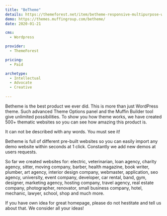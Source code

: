 ```yaml
---
title: "BeTheme"
details: https://themeforest.net/item/betheme-responsive-multipurpose-wordpress-theme/7758048
demo: https://themes.muffingroup.com/betheme/
date: 2020-01-21

cms: 
  - Wordpress

provider: 
  - ThemeForest

pricing:
  - Paid

archetype:
  - Intellectual
  - Advocate
  - Creative
  
---
```


Betheme is the best product we ever did. This is more than just WordPress theme. Such advanced Theme Options panel and the Muffin Builder tool give unlimited possibilities. To show you how theme works, we have created 500+ thematic websites so you can see how amazing this product is.

It can not be described with any words. You must see it!

Betheme is full of different pre-built websites so you can easily import any demo website within seconds at 1 click. Constantly we add new demos at users requests.

So far we created websites for: electric, veterinarian, loan agency, charity agency, sitter, moving company, barber, health magazine, book writer, plumber, art agency, interior design company, webmaster, application, seo agency, university, event company, developer, car rental, band, gym, designer, marketing agency, hosting company, travel agency, real estate company, photographer, renovator, small business company, hotel, mechanic, lawyer, school, shop and much more.

If you have own idea for great homepage, please do not hestitate and tell us about that. We consider all your ideas!